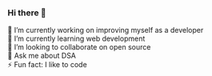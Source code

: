 ### Hi there 👋

 🔭 I’m currently working on improving myself as a developer <br/>
 🌱 I’m currently learning web development <br/>
 👯 I’m looking to collaborate on open source <br/>
 💬 Ask me about DSA <br/>
 ⚡ Fun fact: I like to code <br/>

